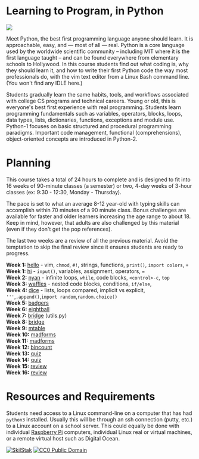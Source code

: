 # Learning to Program, in Python

![](https://www.python.org/static/community_logos/python-logo-generic.svg)

Meet Python, the best first programming language anyone should learn.
It is approachable, easy, and &mdash; most of all &mdash; real. Python is
a core language used by the worldwide scientific community – including
MIT where it is the first language taught – and can be found everywhere
from elementary schools to Hollywood. In this course students find out
what coding is, why they should learn it, and how to write their first
Python code the way most professionals do, with the vim text editor
from a Linux Bash command line. (You won't find any IDLE here.)

Students gradually learn the same habits, tools, and workflows associated
with college CS programs and technical careers. Young or old, this is
everyone's best first experience with real programming. Students learn
programming fundamentals such as variables, operators, blocks, loops,
data types, lists, dictionaries, functions, exceptions and module
use. Python-1 focuses on basic structured and procedural programming
paradigms. Important code management, functional (comprehensions),
object-oriented concepts are introduced in Python-2.

# Planning

This course takes a total of 24 hours to complete and is designed
to fit into 16 weeks of 90-minute classes (a semester) or two, 4-day weeks of
3-hour classes (ex: 9:30 - 12:30, Monday - Thursday).

The pace is set to what an average 8-12 year-old with typing skills can
accomplish within 70 minutes of a 90 minute class. Bonus challenges are
available for faster and older learners increasing the age range to about 18.
Keep in mind, however, that adults are also challenged by this material
(even if they don't get the pop references).

The last two weeks are a review of all the previous material. Avoid the
temptation to skip the final review since it ensures students are ready to
progress.

**Week 1:** [hello](/hello) - vim, `chmod`, `#!`, strings, functions, `print()`, `import colors`, `+`<br>
**Week 1:** [hi](/hi) - `input()`, variables, assignment, operators, `=`<br>
**Week 2:** [nyan](/nyan) - infinite loops, `while`, code blocks, `<control>-c`, `top`<br>
**Week 3:** [waffles](/waffles) - nested code blocks, conditions, `if/else`, <br>
**Week 4:** [dice](/dice) - lists, loops compared, implicit vs explicit, `'''`,`.append()`,`import random`,`random.choice()`<br>
**Week 5:** [badgers](/badgers)<br>
**Week 6:** [eightball](/eightball)<br>
**Week 7:** [bridge](/bridge) (utils.py)<br>
**Week 8:** [bridge](/bridge)<br>
**Week 9:** [mtable](/mtable)<br>
**Week 10:** [madforms](/madforms)<br>
**Week 11:** [madforms](/madforms)<br>
**Week 12:** [bincount](/bincount)<br>
**Week 13:** [quiz](/quiz)<br>
**Week 14:** [quiz](/quiz)<br>
**Week 15:** [review](/review)<br>
**Week 16:** [review](/review)<br>

# Resources and Requirements

Students need access to a Linux command-line on a computer that has had
`python3` installed. Usually this will be through an ssh connection
(putty, etc.) to a Linux account on a school server. This could equally
be done with individual [Raspberry Pi][] computers, individual Linux
real or virtual machines, or a remote virtual host such as Digital Ocean.

[![][logo]][scb] [![][cc0]][cc0link]

[logo]: http://skilstak.com/images/skilstak-logo-bw-31.svg "SkilStak"
[scb]: http://github.com/skilstak/block
[cc0]: http://mirrors.creativecommons.org/presskit/buttons/88x31/svg/cc-zero.svg "CC0 Public Domain"
[cc0link]: https://creativecommons.org/publicdomain/zero/1.0/
[Raspberry Pi]: https://www.raspberrypi.org/
